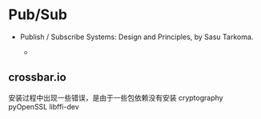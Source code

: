 # Pub/Sub

* Publish / Subscribe Systems: Design and Principles, by Sasu Tarkoma.

  -

## crossbar.io

安装过程中出现一些错误，是由于一些包依赖没有安装 cryptography pyOpenSSL libffi-dev

